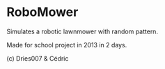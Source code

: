 RoboMower
=========

Simulates a robotic lawnmower with random pattern.

Made for school project in 2013 in 2 days.

(c) Dries007 & Cédric
